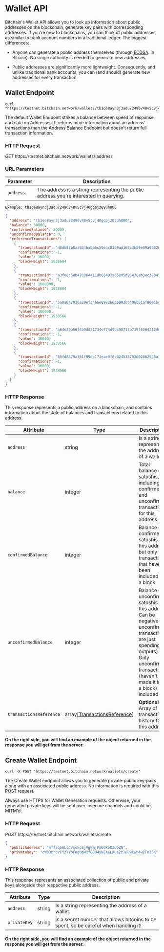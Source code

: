 # Wallet API

Bitchain's Wallet API allows you to look up information about public addresses on the blockchain, generate key pairs with corresponding addresses. If you're new to blockchains, you can think of public addresses as similar to bank account numbers in a traditional ledger. The biggest differences:

- Anyone can generate a public address themselves (through [ECDSA](https://en.wikipedia.org/wiki/EllipticCurveDigitalSignatureAlgorithm). in Bitcoin). No single authority is needed to generate new addresses.

- Public addresses are significantly more lightweight. Consequently, and unlike traditional bank accounts, you can (and should) generate new addresses for every transaction.

## Wallet Endpoint

```shell
curl "https://testnet.bitchain.network/wallets/tb1qe8ayn3j3adu72496v48v5cvj40gqpjz09uh800"
```

The default Wallet Endpoint strikes a balance between speed of response and data on Addresses. It returns more information about an address' transactions than the Address Balance Endpoint but doesn't return full transaction information.

### HTTP Request

<div class="endpoint">
  <i>GET</i>
  <span>https://testnet.bitchain.network/wallets/:address</span>
</div>

### URL Parameters

Parameter   | Description
---------   | -----------
`address` | The address is a string representing the public address you're interested in querying.

`Example: tb1qe8ayn3j3adu72496v48v5cvj40gqpjz09uh800`

```json
{
  "address": "tb1qe8ayn3j3adu72496v48v5cvj40gqpjz09uh800",
  "balance": 30000,
  "confirmedBalance": 30000,
  "unconfirmedBalance": 0,
  "referenceTransactions": [
    {
      "transactionId": "d8db85b8aa834bab65c59eac0159ad166c3b89e09a06520412c9821e71222f52",
      "confirmations": -1,
      "value": 10000,
      "blockHeight": 1938604
    },
    {
      "transactionId": "a3fe0c54b470064411db65497a658d5d96478eb3ec39b47e556974091b5b9122",
      "confirmations": -1,
      "value": 1000000,
      "blockHeight": 1938604
    },
    {
      "transactionId": "5a8a0a2930a29efa4b6e6972b6ab093bb406b51af90e1bcb230e2e5de7217b13",
      "confirmations": -1,
      "value": 100000,
      "blockHeight": 1938566
    },
    {
      "transactionId": "a64e39a56f4b0dd31734e774d9bc98713b719f6364212d84d76c50212c1058d5",
      "confirmations": -1,
      "value": 10000,
      "blockHeight": 1938566
    },
    {
      "transactionId": "85fd8379a361f89dc173eae0f8c324533702602062546a10490fd8bfc1b048fb",
      "confirmations": -1,
      "value": 10000,
      "blockHeight": 1938566
    }
  ]
}
```

### HTTP Response

This response represents a public address on a blockchain, and contains information about the state of balances and transactions related to this address.

Attribute                 | Type       | Description
---------                 | ----       | -----------
`address`               | string   | Is a string representing the address of a wallet.
`balance`               | integer  | Total balance of satoshis, including confirmed and unconfirmed transactions, for this address.
`confirmedBalance`      | integer  | Balance of confirmed satoshis on this address, but only for transactions that have been included into a block.
`unconfirmedBalance`    | integer  | Balance of unconfirmed satoshis on this address. Can be negative (if unconfirmed transactions are just spending outputs). Only unconfirmed transactions (haven't made it into a block) are included.
`transactionsReference` | array[[TransactionsReference](#transactionsreference)] | **Optional** Array of transaction history for this address.

#### On the right side, you will find an example of the object returned in the response you will get from the server.


## Create Wallet Endpoint

```shell
curl -X POST "https://testnet.bitchain.network/wallets/create"
```

The Create Wallet endpoint allows you to generate private-public key-pairs along with an associated public address. 
No information is required with this POST request.

<aside class="warning">Always use HTTPS for Wallet Generation requests. Otherwise, your generated private keys will be sent over insecure channels and could be MITM'd.</aside>

### HTTP Request

<div class="endpoint">
  <i>POST</i>
  <span>https://testnet.bitchain.network/wallets/create</span>
</div>

```json
{
  "publicAddress": "mffzq5WLcJVsokpSjVgPmjPmUCK5K2UoZN",
  "privateKey": "cW33mrcvCY2YzoFegug4xfQ8U4yNEAeLRUs2z78ZwCwb4w1Fn35K"
}
```

### HTTP Response

This response represents an associated collection of public and private keys alongside their respective public address.

Attribute      | Type     | Description
---------      | ----     | -----------
`address`    | string | Is a string representing the address of a wallet.
`privateKey` | string | Is a secret number that allows bitcoins to be spent, so be careful when handling it!

#### On the right side, you will find an example of the object returned in the response you will get from the server.

